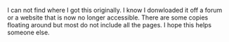 I can not find where I got this originally. I know I donwloaded it off a forum or a website that is now no longer accessible. There are some copies floating around but most do not include all the pages. I hope this helps someone else.   
